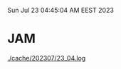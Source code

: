 Sun Jul 23 04:45:04 AM EEST 2023
# JAM
<a href='./cache/202307/23_04.log'>./cache/202307/23_04.log</a>
